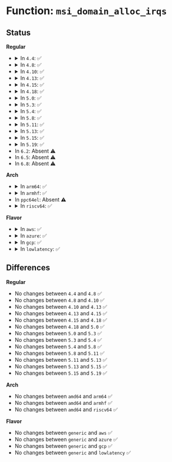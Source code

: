 # Function: <code>msi_domain_alloc_irqs</code>

## Status
<b>Regular</b>
<ul>
<li>
<details>
<summary>In <code>4.4</code>: ✅</summary>

```c
int msi_domain_alloc_irqs(struct irq_domain *domain, struct device *dev, int nvec);
```

**Collision:** Unique Global

**Inline:** No

**Transformation:** False

**Instances:**

```
In kernel/irq/msi.c (ffffffff810e2f70)
Location: kernel/irq/msi.c:264
Inline: False
Direct callers:
  - drivers/pci/msi.c:pci_msi_setup_msi_irqs
  - drivers/base/platform-msi.c:platform_msi_domain_alloc_irqs
```
**Symbols:**

```
ffffffff810e2f70-ffffffff810e3162: msi_domain_alloc_irqs (STB_GLOBAL)
```
</details>
</li>
<li>
<details>
<summary>In <code>4.8</code>: ✅</summary>

```c
int msi_domain_alloc_irqs(struct irq_domain *domain, struct device *dev, int nvec);
```

**Collision:** Unique Global

**Inline:** No

**Transformation:** False

**Instances:**

```
In kernel/irq/msi.c (ffffffff810e8bb0)
Location: kernel/irq/msi.c:320
Inline: False
Direct callers:
  - drivers/pci/msi.c:pci_msi_setup_msi_irqs
  - drivers/base/platform-msi.c:platform_msi_domain_alloc_irqs
```
**Symbols:**

```
ffffffff810e8bb0-ffffffff810e8d9d: msi_domain_alloc_irqs (STB_GLOBAL)
```
</details>
</li>
<li>
<details>
<summary>In <code>4.10</code>: ✅</summary>

```c
int msi_domain_alloc_irqs(struct irq_domain *domain, struct device *dev, int nvec);
```

**Collision:** Unique Global

**Inline:** No

**Transformation:** False

**Instances:**

```
In kernel/irq/msi.c (ffffffff810ef640)
Location: kernel/irq/msi.c:340
Inline: False
Direct callers:
  - drivers/pci/msi.c:pci_msi_setup_msi_irqs
  - drivers/base/platform-msi.c:platform_msi_domain_alloc_irqs
```
**Symbols:**

```
ffffffff810ef640-ffffffff810ef82d: msi_domain_alloc_irqs (STB_GLOBAL)
```
</details>
</li>
<li>
<details>
<summary>In <code>4.13</code>: ✅</summary>

```c
int msi_domain_alloc_irqs(struct irq_domain *domain, struct device *dev, int nvec);
```

**Collision:** Unique Global

**Inline:** No

**Transformation:** False

**Instances:**

```
In kernel/irq/msi.c (ffffffff810ef470)
Location: kernel/irq/msi.c:347
Inline: False
Direct callers:
  - arch/x86/kernel/apic/msi.c:native_setup_msi_irqs
  - drivers/pci/msi.c:pci_msi_setup_msi_irqs
  - drivers/base/platform-msi.c:platform_msi_domain_alloc_irqs
```
**Symbols:**

```
ffffffff810ef470-ffffffff810ef669: msi_domain_alloc_irqs (STB_GLOBAL)
```
</details>
</li>
<li>
<details>
<summary>In <code>4.15</code>: ✅</summary>

```c
int msi_domain_alloc_irqs(struct irq_domain *domain, struct device *dev, int nvec);
```

**Collision:** Unique Global

**Inline:** No

**Transformation:** False

**Instances:**

```
In kernel/irq/msi.c (ffffffff810f7fd0)
Location: kernel/irq/msi.c:385
Inline: False
Direct callers:
  - arch/x86/kernel/apic/msi.c:native_setup_msi_irqs
  - drivers/pci/msi.c:pci_msi_setup_msi_irqs
  - drivers/base/platform-msi.c:platform_msi_domain_alloc_irqs
```
**Symbols:**

```
ffffffff810f7fd0-ffffffff810f82a7: msi_domain_alloc_irqs (STB_GLOBAL)
```
</details>
</li>
<li>
<details>
<summary>In <code>4.18</code>: ✅</summary>

```c
int msi_domain_alloc_irqs(struct irq_domain *domain, struct device *dev, int nvec);
```

**Collision:** Unique Global

**Inline:** No

**Transformation:** False

**Instances:**

```
In kernel/irq/msi.c (ffffffff811003b0)
Location: kernel/irq/msi.c:399
Inline: False
Direct callers:
  - arch/x86/kernel/apic/msi.c:native_setup_msi_irqs
  - drivers/pci/msi.c:pci_msi_setup_msi_irqs
  - drivers/base/platform-msi.c:platform_msi_domain_alloc_irqs
```
**Symbols:**

```
ffffffff811003b0-ffffffff8110068a: msi_domain_alloc_irqs (STB_GLOBAL)
```
</details>
</li>
<li>
<details>
<summary>In <code>5.0</code>: ✅</summary>

```c
int msi_domain_alloc_irqs(struct irq_domain *domain, struct device *dev, int nvec);
```

**Collision:** Unique Global

**Inline:** No

**Transformation:** False

**Instances:**

```
In kernel/irq/msi.c (ffffffff8110bb80)
Location: kernel/irq/msi.c:399
Inline: False
Direct callers:
  - arch/x86/kernel/apic/msi.c:native_setup_msi_irqs
  - drivers/pci/msi.c:pci_msi_setup_msi_irqs
  - drivers/base/platform-msi.c:platform_msi_domain_alloc_irqs
```
**Symbols:**

```
ffffffff8110bb80-ffffffff8110be5a: msi_domain_alloc_irqs (STB_GLOBAL)
```
</details>
</li>
<li>
<details>
<summary>In <code>5.3</code>: ✅</summary>

```c
int msi_domain_alloc_irqs(struct irq_domain *domain, struct device *dev, int nvec);
```

**Collision:** Unique Global

**Inline:** No

**Transformation:** False

**Instances:**

```
In kernel/irq/msi.c (ffffffff81115250)
Location: kernel/irq/msi.c:399
Inline: False
Direct callers:
  - arch/x86/kernel/apic/msi.c:native_setup_msi_irqs
  - drivers/pci/msi.c:pci_msi_setup_msi_irqs
  - drivers/base/platform-msi.c:platform_msi_domain_alloc_irqs
```
**Symbols:**

```
ffffffff81115250-ffffffff81115539: msi_domain_alloc_irqs (STB_GLOBAL)
```
</details>
</li>
<li>
<details>
<summary>In <code>5.4</code>: ✅</summary>

```c
int msi_domain_alloc_irqs(struct irq_domain *domain, struct device *dev, int nvec);
```

**Collision:** Unique Global

**Inline:** No

**Transformation:** False

**Instances:**

```
In kernel/irq/msi.c (ffffffff81121450)
Location: kernel/irq/msi.c:399
Inline: False
Direct callers:
  - arch/x86/kernel/apic/msi.c:native_setup_msi_irqs
  - drivers/pci/msi.c:pci_msi_setup_msi_irqs
  - drivers/base/platform-msi.c:platform_msi_domain_alloc_irqs
```
**Symbols:**

```
ffffffff81121450-ffffffff8112174b: msi_domain_alloc_irqs (STB_GLOBAL)
```
</details>
</li>
<li>
<details>
<summary>In <code>5.8</code>: ✅</summary>

```c
int msi_domain_alloc_irqs(struct irq_domain *domain, struct device *dev, int nvec);
```

**Collision:** Unique Global

**Inline:** No

**Transformation:** False

**Instances:**

```
In kernel/irq/msi.c (ffffffff8112d9e0)
Location: kernel/irq/msi.c:399
Inline: False
Direct callers:
  - arch/x86/kernel/apic/msi.c:native_setup_msi_irqs
  - drivers/pci/msi.c:msix_capability_init
  - drivers/pci/msi.c:msi_capability_init
  - drivers/base/platform-msi.c:platform_msi_domain_alloc_irqs
```
**Symbols:**

```
ffffffff8112d9e0-ffffffff8112dcff: msi_domain_alloc_irqs (STB_GLOBAL)
```
</details>
</li>
<li>
<details>
<summary>In <code>5.11</code>: ✅</summary>

```c
int msi_domain_alloc_irqs(struct irq_domain *domain, struct device *dev, int nvec);
```

**Collision:** Unique Global

**Inline:** No

**Transformation:** False

**Instances:**

```
In kernel/irq/msi.c (ffffffff81129920)
Location: kernel/irq/msi.c:497
Inline: False
Direct callers:
  - drivers/pci/msi.c:msix_capability_init
  - drivers/pci/msi.c:msi_capability_init
  - drivers/base/platform-msi.c:platform_msi_domain_alloc_irqs
```
**Symbols:**

```
ffffffff81129920-ffffffff8112993c: msi_domain_alloc_irqs (STB_GLOBAL)
```
</details>
</li>
<li>
<details>
<summary>In <code>5.13</code>: ✅</summary>

```c
int msi_domain_alloc_irqs(struct irq_domain *domain, struct device *dev, int nvec);
```

**Collision:** Unique Global

**Inline:** No

**Transformation:** False

**Instances:**

```
In kernel/irq/msi.c (ffffffff81129bb0)
Location: kernel/irq/msi.c:492
Inline: False
Direct callers:
  - drivers/pci/msi.c:msix_capability_init
  - drivers/pci/msi.c:msi_capability_init
  - drivers/base/platform-msi.c:platform_msi_domain_alloc_irqs
```
**Symbols:**

```
ffffffff81129bb0-ffffffff81129bcc: msi_domain_alloc_irqs (STB_GLOBAL)
```
</details>
</li>
<li>
<details>
<summary>In <code>5.15</code>: ✅</summary>

```c
int msi_domain_alloc_irqs(struct irq_domain *domain, struct device *dev, int nvec);
```

**Collision:** Unique Global

**Inline:** No

**Transformation:** False

**Instances:**

```
In kernel/irq/msi.c (ffffffff8114a4e0)
Location: kernel/irq/msi.c:632
Inline: False
Direct callers:
  - drivers/pci/msi.c:__pci_enable_msi_range
  - drivers/pci/msi.c:msix_capability_init
  - drivers/base/platform-msi.c:platform_msi_domain_alloc_irqs
```
**Symbols:**

```
ffffffff8114a4e0-ffffffff8114a4fc: msi_domain_alloc_irqs (STB_GLOBAL)
```
</details>
</li>
<li>
<details>
<summary>In <code>5.19</code>: ✅</summary>

```c
int msi_domain_alloc_irqs(struct irq_domain *domain, struct device *dev, int nvec);
```

**Collision:** Unique Global

**Inline:** No

**Transformation:** False

**Instances:**

```
In kernel/irq/msi.c (ffffffff8116f9a0)
Location: kernel/irq/msi.c:967
Inline: False
```
**Symbols:**

```
ffffffff8116f9a0-ffffffff8116fa0b: msi_domain_alloc_irqs (STB_GLOBAL)
```
</details>
</li>
<li>
In <code>6.2</code>: Absent ⚠️
</li>
<li>
In <code>6.5</code>: Absent ⚠️
</li>
<li>
In <code>6.8</code>: Absent ⚠️
</li>
</ul>
<b>Arch</b>
<ul>
<li>
<details>
<summary>In <code>arm64</code>: ✅</summary>

```c
int msi_domain_alloc_irqs(struct irq_domain *domain, struct device *dev, int nvec);
```

**Collision:** Unique Global

**Inline:** No

**Transformation:** False

**Instances:**

```
In kernel/irq/msi.c (ffff8000101876c8)
Location: kernel/irq/msi.c:399
Inline: False
Direct callers:
  - drivers/bus/fsl-mc/fsl-mc-msi.c:fsl_mc_msi_domain_alloc_irqs
  - drivers/pci/msi.c:pci_msi_setup_msi_irqs
  - drivers/soc/ti/ti_sci_inta_msi.c:ti_sci_inta_msi_domain_alloc_irqs
  - drivers/base/platform-msi.c:platform_msi_domain_alloc_irqs
```
**Symbols:**

```
ffff8000101876c8-ffff8000101879f4: msi_domain_alloc_irqs (STB_GLOBAL)
```
</details>
</li>
<li>
<details>
<summary>In <code>armhf</code>: ✅</summary>

```c
int msi_domain_alloc_irqs(struct irq_domain *domain, struct device *dev, int nvec);
```

**Collision:** Unique Global

**Inline:** No

**Transformation:** False

**Instances:**

```
In kernel/irq/msi.c (c03d6280)
Location: kernel/irq/msi.c:399
Inline: False
Direct callers:
  - drivers/pci/msi.c:pci_msi_setup_msi_irqs
  - drivers/base/platform-msi.c:platform_msi_domain_alloc_irqs
```
**Symbols:**

```
c03d6280-c03d65e4: msi_domain_alloc_irqs (STB_GLOBAL)
```
</details>
</li>
<li>
In <code>ppc64el</code>: Absent ⚠️
</li>
<li>
<details>
<summary>In <code>riscv64</code>: ✅</summary>

```c
int msi_domain_alloc_irqs(struct irq_domain *domain, struct device *dev, int nvec);
```

**Collision:** Unique Global

**Inline:** No

**Transformation:** False

**Instances:**

```
In kernel/irq/msi.c (ffffffe00011d242)
Location: kernel/irq/msi.c:399
Inline: False
Direct callers:
  - drivers/pci/msi.c:pci_msi_setup_msi_irqs
  - drivers/base/platform-msi.c:platform_msi_domain_alloc_irqs
```
**Symbols:**

```
ffffffe00011d242-ffffffe00011d4c8: msi_domain_alloc_irqs (STB_GLOBAL)
```
</details>
</li>
</ul>
<b>Flavor</b>
<ul>
<li>
<details>
<summary>In <code>aws</code>: ✅</summary>

```c
int msi_domain_alloc_irqs(struct irq_domain *domain, struct device *dev, int nvec);
```

**Collision:** Unique Global

**Inline:** No

**Transformation:** False

**Instances:**

```
In kernel/irq/msi.c (ffffffff81119a30)
Location: kernel/irq/msi.c:399
Inline: False
Direct callers:
  - arch/x86/kernel/apic/msi.c:native_setup_msi_irqs
  - drivers/pci/msi.c:pci_msi_setup_msi_irqs
  - drivers/base/platform-msi.c:platform_msi_domain_alloc_irqs
```
**Symbols:**

```
ffffffff81119a30-ffffffff81119d2b: msi_domain_alloc_irqs (STB_GLOBAL)
```
</details>
</li>
<li>
<details>
<summary>In <code>azure</code>: ✅</summary>

```c
int msi_domain_alloc_irqs(struct irq_domain *domain, struct device *dev, int nvec);
```

**Collision:** Unique Global

**Inline:** No

**Transformation:** False

**Instances:**

```
In kernel/irq/msi.c (ffffffff8110aaa0)
Location: kernel/irq/msi.c:399
Inline: False
Direct callers:
  - arch/x86/kernel/apic/msi.c:native_setup_msi_irqs
  - drivers/pci/msi.c:pci_msi_setup_msi_irqs
  - drivers/base/platform-msi.c:platform_msi_domain_alloc_irqs
```
**Symbols:**

```
ffffffff8110aaa0-ffffffff8110ad9b: msi_domain_alloc_irqs (STB_GLOBAL)
```
</details>
</li>
<li>
<details>
<summary>In <code>gcp</code>: ✅</summary>

```c
int msi_domain_alloc_irqs(struct irq_domain *domain, struct device *dev, int nvec);
```

**Collision:** Unique Global

**Inline:** No

**Transformation:** False

**Instances:**

```
In kernel/irq/msi.c (ffffffff81117920)
Location: kernel/irq/msi.c:399
Inline: False
Direct callers:
  - arch/x86/kernel/apic/msi.c:native_setup_msi_irqs
  - drivers/pci/msi.c:pci_msi_setup_msi_irqs
  - drivers/base/platform-msi.c:platform_msi_domain_alloc_irqs
```
**Symbols:**

```
ffffffff81117920-ffffffff81117c1b: msi_domain_alloc_irqs (STB_GLOBAL)
```
</details>
</li>
<li>
<details>
<summary>In <code>lowlatency</code>: ✅</summary>

```c
int msi_domain_alloc_irqs(struct irq_domain *domain, struct device *dev, int nvec);
```

**Collision:** Unique Global

**Inline:** No

**Transformation:** False

**Instances:**

```
In kernel/irq/msi.c (ffffffff81122fb0)
Location: kernel/irq/msi.c:399
Inline: False
Direct callers:
  - arch/x86/kernel/apic/msi.c:native_setup_msi_irqs
  - drivers/pci/msi.c:pci_msi_setup_msi_irqs
  - drivers/base/platform-msi.c:platform_msi_domain_alloc_irqs
```
**Symbols:**

```
ffffffff81122fb0-ffffffff811232ab: msi_domain_alloc_irqs (STB_GLOBAL)
```
</details>
</li>
</ul>

## Differences
<b>Regular</b>
<ul>
<li>
No changes between <code>4.4</code> and <code>4.8</code> ✅
</li>
<li>
No changes between <code>4.8</code> and <code>4.10</code> ✅
</li>
<li>
No changes between <code>4.10</code> and <code>4.13</code> ✅
</li>
<li>
No changes between <code>4.13</code> and <code>4.15</code> ✅
</li>
<li>
No changes between <code>4.15</code> and <code>4.18</code> ✅
</li>
<li>
No changes between <code>4.18</code> and <code>5.0</code> ✅
</li>
<li>
No changes between <code>5.0</code> and <code>5.3</code> ✅
</li>
<li>
No changes between <code>5.3</code> and <code>5.4</code> ✅
</li>
<li>
No changes between <code>5.4</code> and <code>5.8</code> ✅
</li>
<li>
No changes between <code>5.8</code> and <code>5.11</code> ✅
</li>
<li>
No changes between <code>5.11</code> and <code>5.13</code> ✅
</li>
<li>
No changes between <code>5.13</code> and <code>5.15</code> ✅
</li>
<li>
No changes between <code>5.15</code> and <code>5.19</code> ✅
</li>
</ul>
<b>Arch</b>
<ul>
<li>
No changes between <code>amd64</code> and <code>arm64</code> ✅
</li>
<li>
No changes between <code>amd64</code> and <code>armhf</code> ✅
</li>
<li>
No changes between <code>amd64</code> and <code>riscv64</code> ✅
</li>
</ul>
<b>Flavor</b>
<ul>
<li>
No changes between <code>generic</code> and <code>aws</code> ✅
</li>
<li>
No changes between <code>generic</code> and <code>azure</code> ✅
</li>
<li>
No changes between <code>generic</code> and <code>gcp</code> ✅
</li>
<li>
No changes between <code>generic</code> and <code>lowlatency</code> ✅
</li>
</ul>

